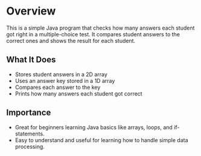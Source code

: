 # Overview
This is a simple Java program that checks how many answers each student got right in a multiple-choice test.
It compares student answers to the correct ones and shows the result for each student.

## What It Does
- Stores student answers in a 2D array
- Uses an answer key stored in a 1D array
- Compares each answer to the key
- Prints how many answers each student got correct
## Importance
- Great for beginners learning Java basics like arrays, loops, and if-statements. 
- Easy to understand and useful for learning how to handle simple data processing.
